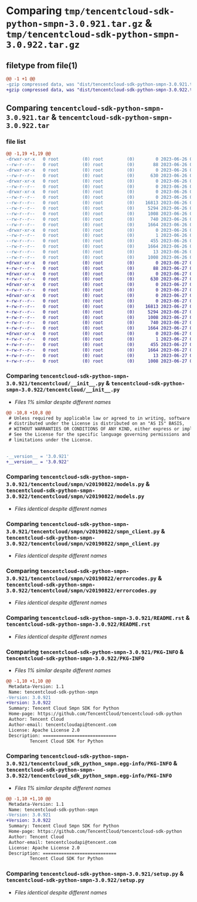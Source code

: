 # Comparing `tmp/tencentcloud-sdk-python-smpn-3.0.921.tar.gz` & `tmp/tencentcloud-sdk-python-smpn-3.0.922.tar.gz`

## filetype from file(1)

```diff
@@ -1 +1 @@
-gzip compressed data, was "dist/tencentcloud-sdk-python-smpn-3.0.921.tar", last modified: Mon Jun 26 00:31:28 2023, max compression
+gzip compressed data, was "dist/tencentcloud-sdk-python-smpn-3.0.922.tar", last modified: Tue Jun 27 00:31:44 2023, max compression
```

## Comparing `tencentcloud-sdk-python-smpn-3.0.921.tar` & `tencentcloud-sdk-python-smpn-3.0.922.tar`

### file list

```diff
@@ -1,19 +1,19 @@
-drwxr-xr-x   0 root         (0) root         (0)        0 2023-06-26 00:31:28.000000 tencentcloud-sdk-python-smpn-3.0.921/
--rw-r--r--   0 root         (0) root         (0)       88 2023-06-26 00:31:28.000000 tencentcloud-sdk-python-smpn-3.0.921/setup.cfg
-drwxr-xr-x   0 root         (0) root         (0)        0 2023-06-26 00:31:28.000000 tencentcloud-sdk-python-smpn-3.0.921/tencentcloud/
--rw-r--r--   0 root         (0) root         (0)      630 2023-06-26 00:31:28.000000 tencentcloud-sdk-python-smpn-3.0.921/tencentcloud/__init__.py
-drwxr-xr-x   0 root         (0) root         (0)        0 2023-06-26 00:31:28.000000 tencentcloud-sdk-python-smpn-3.0.921/tencentcloud/smpn/
--rw-r--r--   0 root         (0) root         (0)        0 2023-06-26 00:31:28.000000 tencentcloud-sdk-python-smpn-3.0.921/tencentcloud/smpn/__init__.py
-drwxr-xr-x   0 root         (0) root         (0)        0 2023-06-26 00:31:28.000000 tencentcloud-sdk-python-smpn-3.0.921/tencentcloud/smpn/v20190822/
--rw-r--r--   0 root         (0) root         (0)        0 2023-06-26 00:31:28.000000 tencentcloud-sdk-python-smpn-3.0.921/tencentcloud/smpn/v20190822/__init__.py
--rw-r--r--   0 root         (0) root         (0)    16813 2023-06-26 00:31:28.000000 tencentcloud-sdk-python-smpn-3.0.921/tencentcloud/smpn/v20190822/models.py
--rw-r--r--   0 root         (0) root         (0)     5294 2023-06-26 00:31:28.000000 tencentcloud-sdk-python-smpn-3.0.921/tencentcloud/smpn/v20190822/smpn_client.py
--rw-r--r--   0 root         (0) root         (0)     1008 2023-06-26 00:31:28.000000 tencentcloud-sdk-python-smpn-3.0.921/tencentcloud/smpn/v20190822/errorcodes.py
--rw-r--r--   0 root         (0) root         (0)      740 2023-06-26 00:31:28.000000 tencentcloud-sdk-python-smpn-3.0.921/README.rst
--rw-r--r--   0 root         (0) root         (0)     1664 2023-06-26 00:31:28.000000 tencentcloud-sdk-python-smpn-3.0.921/PKG-INFO
-drwxr-xr-x   0 root         (0) root         (0)        0 2023-06-26 00:31:28.000000 tencentcloud-sdk-python-smpn-3.0.921/tencentcloud_sdk_python_smpn.egg-info/
--rw-r--r--   0 root         (0) root         (0)        1 2023-06-26 00:31:28.000000 tencentcloud-sdk-python-smpn-3.0.921/tencentcloud_sdk_python_smpn.egg-info/dependency_links.txt
--rw-r--r--   0 root         (0) root         (0)      455 2023-06-26 00:31:28.000000 tencentcloud-sdk-python-smpn-3.0.921/tencentcloud_sdk_python_smpn.egg-info/SOURCES.txt
--rw-r--r--   0 root         (0) root         (0)     1664 2023-06-26 00:31:28.000000 tencentcloud-sdk-python-smpn-3.0.921/tencentcloud_sdk_python_smpn.egg-info/PKG-INFO
--rw-r--r--   0 root         (0) root         (0)       13 2023-06-26 00:31:28.000000 tencentcloud-sdk-python-smpn-3.0.921/tencentcloud_sdk_python_smpn.egg-info/top_level.txt
--rw-r--r--   0 root         (0) root         (0)     1008 2023-06-26 00:31:28.000000 tencentcloud-sdk-python-smpn-3.0.921/setup.py
+drwxr-xr-x   0 root         (0) root         (0)        0 2023-06-27 00:31:44.000000 tencentcloud-sdk-python-smpn-3.0.922/
+-rw-r--r--   0 root         (0) root         (0)       88 2023-06-27 00:31:44.000000 tencentcloud-sdk-python-smpn-3.0.922/setup.cfg
+drwxr-xr-x   0 root         (0) root         (0)        0 2023-06-27 00:31:44.000000 tencentcloud-sdk-python-smpn-3.0.922/tencentcloud/
+-rw-r--r--   0 root         (0) root         (0)      630 2023-06-27 00:31:44.000000 tencentcloud-sdk-python-smpn-3.0.922/tencentcloud/__init__.py
+drwxr-xr-x   0 root         (0) root         (0)        0 2023-06-27 00:31:44.000000 tencentcloud-sdk-python-smpn-3.0.922/tencentcloud/smpn/
+-rw-r--r--   0 root         (0) root         (0)        0 2023-06-27 00:31:44.000000 tencentcloud-sdk-python-smpn-3.0.922/tencentcloud/smpn/__init__.py
+drwxr-xr-x   0 root         (0) root         (0)        0 2023-06-27 00:31:44.000000 tencentcloud-sdk-python-smpn-3.0.922/tencentcloud/smpn/v20190822/
+-rw-r--r--   0 root         (0) root         (0)        0 2023-06-27 00:31:44.000000 tencentcloud-sdk-python-smpn-3.0.922/tencentcloud/smpn/v20190822/__init__.py
+-rw-r--r--   0 root         (0) root         (0)    16813 2023-06-27 00:31:44.000000 tencentcloud-sdk-python-smpn-3.0.922/tencentcloud/smpn/v20190822/models.py
+-rw-r--r--   0 root         (0) root         (0)     5294 2023-06-27 00:31:44.000000 tencentcloud-sdk-python-smpn-3.0.922/tencentcloud/smpn/v20190822/smpn_client.py
+-rw-r--r--   0 root         (0) root         (0)     1008 2023-06-27 00:31:44.000000 tencentcloud-sdk-python-smpn-3.0.922/tencentcloud/smpn/v20190822/errorcodes.py
+-rw-r--r--   0 root         (0) root         (0)      740 2023-06-27 00:31:44.000000 tencentcloud-sdk-python-smpn-3.0.922/README.rst
+-rw-r--r--   0 root         (0) root         (0)     1664 2023-06-27 00:31:44.000000 tencentcloud-sdk-python-smpn-3.0.922/PKG-INFO
+drwxr-xr-x   0 root         (0) root         (0)        0 2023-06-27 00:31:44.000000 tencentcloud-sdk-python-smpn-3.0.922/tencentcloud_sdk_python_smpn.egg-info/
+-rw-r--r--   0 root         (0) root         (0)        1 2023-06-27 00:31:44.000000 tencentcloud-sdk-python-smpn-3.0.922/tencentcloud_sdk_python_smpn.egg-info/dependency_links.txt
+-rw-r--r--   0 root         (0) root         (0)      455 2023-06-27 00:31:44.000000 tencentcloud-sdk-python-smpn-3.0.922/tencentcloud_sdk_python_smpn.egg-info/SOURCES.txt
+-rw-r--r--   0 root         (0) root         (0)     1664 2023-06-27 00:31:44.000000 tencentcloud-sdk-python-smpn-3.0.922/tencentcloud_sdk_python_smpn.egg-info/PKG-INFO
+-rw-r--r--   0 root         (0) root         (0)       13 2023-06-27 00:31:44.000000 tencentcloud-sdk-python-smpn-3.0.922/tencentcloud_sdk_python_smpn.egg-info/top_level.txt
+-rw-r--r--   0 root         (0) root         (0)     1008 2023-06-27 00:31:44.000000 tencentcloud-sdk-python-smpn-3.0.922/setup.py
```

### Comparing `tencentcloud-sdk-python-smpn-3.0.921/tencentcloud/__init__.py` & `tencentcloud-sdk-python-smpn-3.0.922/tencentcloud/__init__.py`

 * *Files 1% similar despite different names*

```diff
@@ -10,8 +10,8 @@
 # Unless required by applicable law or agreed to in writing, software
 # distributed under the License is distributed on an "AS IS" BASIS,
 # WITHOUT WARRANTIES OR CONDITIONS OF ANY KIND, either express or implied.
 # See the License for the specific language governing permissions and
 # limitations under the License.
 
 
-__version__ = '3.0.921'
+__version__ = '3.0.922'
```

### Comparing `tencentcloud-sdk-python-smpn-3.0.921/tencentcloud/smpn/v20190822/models.py` & `tencentcloud-sdk-python-smpn-3.0.922/tencentcloud/smpn/v20190822/models.py`

 * *Files identical despite different names*

### Comparing `tencentcloud-sdk-python-smpn-3.0.921/tencentcloud/smpn/v20190822/smpn_client.py` & `tencentcloud-sdk-python-smpn-3.0.922/tencentcloud/smpn/v20190822/smpn_client.py`

 * *Files identical despite different names*

### Comparing `tencentcloud-sdk-python-smpn-3.0.921/tencentcloud/smpn/v20190822/errorcodes.py` & `tencentcloud-sdk-python-smpn-3.0.922/tencentcloud/smpn/v20190822/errorcodes.py`

 * *Files identical despite different names*

### Comparing `tencentcloud-sdk-python-smpn-3.0.921/README.rst` & `tencentcloud-sdk-python-smpn-3.0.922/README.rst`

 * *Files identical despite different names*

### Comparing `tencentcloud-sdk-python-smpn-3.0.921/PKG-INFO` & `tencentcloud-sdk-python-smpn-3.0.922/PKG-INFO`

 * *Files 1% similar despite different names*

```diff
@@ -1,10 +1,10 @@
 Metadata-Version: 1.1
 Name: tencentcloud-sdk-python-smpn
-Version: 3.0.921
+Version: 3.0.922
 Summary: Tencent Cloud Smpn SDK for Python
 Home-page: https://github.com/TencentCloud/tencentcloud-sdk-python
 Author: Tencent Cloud
 Author-email: tencentcloudapi@tencent.com
 License: Apache License 2.0
 Description: ============================
         Tencent Cloud SDK for Python
```

### Comparing `tencentcloud-sdk-python-smpn-3.0.921/tencentcloud_sdk_python_smpn.egg-info/PKG-INFO` & `tencentcloud-sdk-python-smpn-3.0.922/tencentcloud_sdk_python_smpn.egg-info/PKG-INFO`

 * *Files 1% similar despite different names*

```diff
@@ -1,10 +1,10 @@
 Metadata-Version: 1.1
 Name: tencentcloud-sdk-python-smpn
-Version: 3.0.921
+Version: 3.0.922
 Summary: Tencent Cloud Smpn SDK for Python
 Home-page: https://github.com/TencentCloud/tencentcloud-sdk-python
 Author: Tencent Cloud
 Author-email: tencentcloudapi@tencent.com
 License: Apache License 2.0
 Description: ============================
         Tencent Cloud SDK for Python
```

### Comparing `tencentcloud-sdk-python-smpn-3.0.921/setup.py` & `tencentcloud-sdk-python-smpn-3.0.922/setup.py`

 * *Files identical despite different names*


